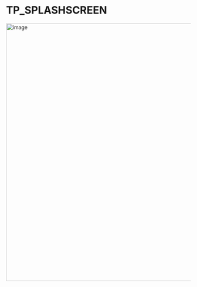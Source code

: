 # TP_SPLASHSCREEN
<img width="701" alt="image" src="https://github.com/ilhamezari/TP_SPLASHSCREEN/assets/119487198/59a9dd40-c59b-4a5d-bf37-cf82e8583e9c">


